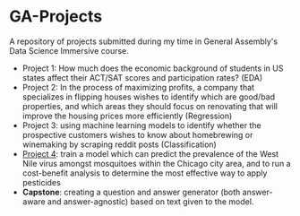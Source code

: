 # GA-Projects

A repository of projects submitted during my time in General Assembly's Data Science Immersive course. 

- Project 1: How much does the economic background of students in US states affect their ACT/SAT scores and participation rates? (EDA)
- Project 2: In the process of maximizing profits, a company that specializes in flipping houses wishes to identify which are good/bad properties, and which areas they should focus on renovating that will improve the housing prices more efficiently (Regression)
- Project 3: using machine learning models to identify whether the prospective customers wishes to know about homebrewing or winemaking by scraping reddit posts (Classification)
- [Project 4](https://github.com/pappymu/ga-proj-4): train a model which can predict the prevalence of the West Nile virus amongst mosquitoes within the Chicago city area, and to run a cost-benefit analysis to determine the most effective way to apply pesticides
- **Capstone**: creating a question and answer generator (both answer-aware and answer-agnostic) based on text given to the model.